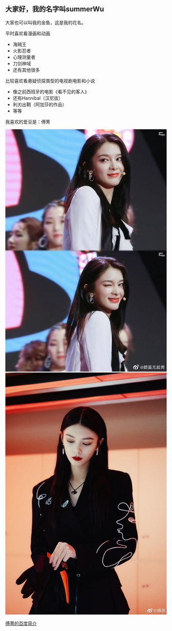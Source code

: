 ## 大家好，我的名字叫summerWu
大家也可以叫我的金鱼，这是我的花名。

平时喜欢看漫画和动画
* 海贼王
* 火影忍者
* 心理测量者
* 刀剑神域
* 还有其他很多

比较喜欢看悬疑侦探类型的电视剧电影和小说
* 像之前西班牙的电影《看不见的客人》
* 还有Hannibal（汉尼拔）
* 利刃出鞘（阿加莎的作品）
* 等等

我喜欢的爱豆是：傅菁


![傅菁的图片](1.jpg)
![](2.jpg)


[傅菁的百度简介](https：//https://baike.baidu.com/item/%E5%82%85%E8%8F%81/22570223)
